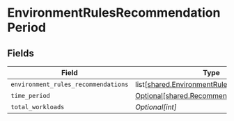 # EnvironmentRulesRecommendationPeriod


## Fields

| Field                                                                                                  | Type                                                                                                   | Required                                                                                               | Description                                                                                            |
| ------------------------------------------------------------------------------------------------------ | ------------------------------------------------------------------------------------------------------ | ------------------------------------------------------------------------------------------------------ | ------------------------------------------------------------------------------------------------------ |
| `environment_rules_recommendations`                                                                    | list[[shared.EnvironmentRuleRecommendation](undefined/models/shared/environmentrulerecommendation.md)] | :heavy_minus_sign:                                                                                     | N/A                                                                                                    |
| `time_period`                                                                                          | [Optional[shared.RecommendationTimePeriod]](undefined/models/shared/recommendationtimeperiod.md)       | :heavy_minus_sign:                                                                                     | N/A                                                                                                    |
| `total_workloads`                                                                                      | *Optional[int]*                                                                                        | :heavy_minus_sign:                                                                                     | N/A                                                                                                    |